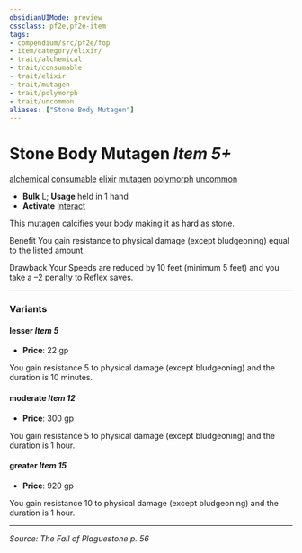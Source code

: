```yaml
---
obsidianUIMode: preview
cssclass: pf2e,pf2e-item
tags:
- compendium/src/pf2e/fop
- item/category/elixir/
- trait/alchemical
- trait/consumable
- trait/elixir
- trait/mutagen
- trait/polymorph
- trait/uncommon
aliases: ["Stone Body Mutagen"]
---
```

# Stone Body Mutagen *Item 5+*  
[alchemical](alchemical.md "Alchemical Item Trait")  [consumable](consumable.md "Consumable Item Trait")  [elixir](elixir.md "Elixir Item Trait")  [mutagen](mutagen.md "Mutagen Item Trait")  [polymorph](polymorph.md "Polymorph Effect Trait")  [uncommon](uncommon.md "Uncommon Rarity Trait")  

- **Bulk** L; **Usage** held in 1 hand
- **Activate** [Interact](interact.md)

This mutagen calcifies your body making it as hard as stone.

Benefit You gain resistance to physical damage (except bludgeoning) equal to the listed amount.

Drawback Your Speeds are reduced by 10 feet (minimum 5 feet) and you take a –2 penalty to Reflex saves.

---

### Variants

#### lesser *Item 5*

- **Price**: 22 gp

You gain resistance 5 to physical damage (except bludgeoning) and the duration is 10 minutes.

#### moderate *Item 12*

- **Price**: 300 gp

You gain resistance 5 to physical damage (except bludgeoning) and the duration is 1 hour.

#### greater *Item 15*

- **Price**: 920 gp

You gain resistance 10 to physical damage (except bludgeoning) and the duration is 1 hour.

---
*Source: The Fall of Plaguestone p. 56*